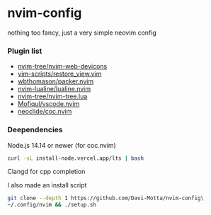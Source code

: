 
# nvim-config
nothing too fancy, just a very simple neovim config
### Plugin list
 * [nvim-tree/nvim-web-devicons](https://github.com/nvim-tree/nvim-web-devicons)
* [vim-scripts/restore_view.vim](https://github.com/vim-scripts/restore_view.vim) 
 * [wbthomason/packer.nvim](https://github.com/wbthomason/packer.nvim)
 * [nvim-lualine/lualine.nvim](https://github.com/nvim-lualine/lualine.nvim)
 * [nvim-tree/nvim-tree.lua](https://github.com/nvim-tree/nvim-tree.lua)
 * [Mofiqul/vscode.nvim](https://github.com/Mofiqul/vscode.nvim)
 * [neoclide/coc.nvim](https://github.com/neoclide/coc.nvim)
 
 ### Deependencies
 
 Node.js 14.14 or newer (for coc.nvim)
```bash 
curl -sL install-node.vercel.app/lts | bash 
```
 Clangd for cpp completion
 
I also made an install script
```bash
git clone --depth 1 https://github.com/Davi-Motta/nvim-config\
~/.config/nvim && ./setup.sh
```
